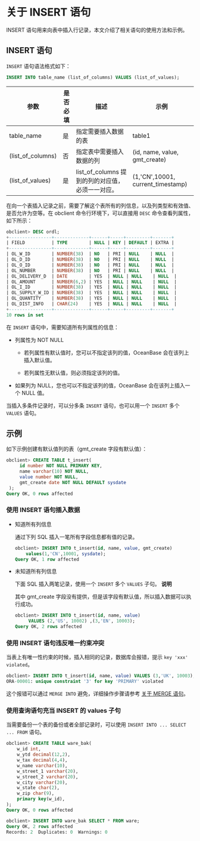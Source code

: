 关于 INSERT 语句 
=================================

INSERT 语句用来向表中插入行记录，本文介绍了相关语句的使用方法和示例。

INSERT 语句 
------------------------------

`INSERT` 语句语法格式如下：

```sql
INSERT INTO table_name (list_of_columns) VALUES (list_of_values);
```



|        参数         | 是否必填 |                描述                |                示例                 |
|-------------------|------|----------------------------------|-----------------------------------|
| table_name        | 是    | 指定需要插入数据的表                       | table1                            |
| (list_of_columns) | 否    | 指定表中需要插入数据的列                     | (id, name, value, gmt_create)     |
| (list_of_values)  | 是    | list_of_columns 提到的列的对应值，必须一一对应。 | (1,'CN',10001, current_timestamp) |



在向一个表插入记录之前，需要了解这个表所有的列信息，以及列类型和有效值、是否允许为空等。在 obclient 命令行环境下，可以直接用 `DESC` 命令查看列属性，如下所示：

```sql
obclient> DESC ordl;
+----------------+-------------+------+-----+---------+-------+
| FIELD          | TYPE        | NULL | KEY | DEFAULT | EXTRA |
+----------------+-------------+------+-----+---------+-------+
| OL_W_ID        | NUMBER(38)  | NO   | PRI | NULL    | NULL  |
| OL_D_ID        | NUMBER(38)  | NO   | PRI | NULL    | NULL  |
| OL_O_ID        | NUMBER(38)  | NO   | PRI | NULL    | NULL  |
| OL_NUMBER      | NUMBER(38)  | NO   | PRI | NULL    | NULL  |
| OL_DELIVERY_D  | DATE        | YES  | NULL | NULL    | NULL  |
| OL_AMOUNT      | NUMBER(6,2) | YES  | NULL | NULL    | NULL  |
| OL_I_ID        | NUMBER(38)  | YES  | NULL | NULL    | NULL  |
| OL_SUPPLY_W_ID | NUMBER(38)  | YES  | NULL | NULL    | NULL  |
| OL_QUANTITY    | NUMBER(38)  | YES  | NULL | NULL    | NULL  |
| OL_DIST_INFO   | CHAR(24)    | YES  | NULL | NULL    | NULL  |
+----------------+-------------+------+-----+---------+-------+
10 rows in set
```



在 `INSERT` 语句中，需要知道所有列属性的信息：

* 列属性为 NOT NULL 

  * 若列属性有默认值时，您可以不指定该列的值，OceanBase 会在该列上插入默认值。

    
  
  * 若列属性无默认值，则必须指定该列的值。

    
  

  

* 如果列为 NULL，您也可以不指定该列的值，OceanBase 会在该列上插入一个 NULL 值。

  




当插入多条件记录时，可以分多条 `INSERT` 语句，也可以用一个 `INSERT` 多个 `VALUES` 语句。

示例 
-----------------------

如下示例创建有默认值列的表（gmt_create 字段有默认值）：

```sql
obclient> CREATE TABLE t_insert(
     id number NOT NULL PRIMARY KEY, 
     name varchar(10) NOT NULL, 
     value number NOT NULL, 
     gmt_create date NOT NULL DEFAULT sysdate
 );
Query OK, 0 rows affected 
```



### 使用 INSERT 语句插入数据 

* 知道所有列信息

  通过下列 SQL 插入一笔所有字段信息都有值的记录。

  ```sql
  obclient> INSERT INTO t_insert(id, name, value, gmt_create)
      values(1,'CN',10001, sysdate);
  Query OK, 1 row affected 
  ```

  

* 未知道所有列信息

  下面 SQL 插入两笔记录，使用一个 `INSERT` 多个 `VALUES` 子句。
  **说明**

  其中 gmt_create 字段没有提供，但是该字段有默认值，所以插入数据可以执行成功。

  ```sql
  obclient> INSERT INTO t_insert(id, name, value) 
       VALUES (2,'US', 10002) ,(3,'EN', 10003);
  Query OK, 2 rows affected 
  ```

  




### 使用 INSERT 语句违反唯一约束冲突 

当表上有唯一性约束的时候，插入相同的记录，数据库会报错，提示 `key 'xxx' violated`。

```sql
obclient> INSERT INTO t_insert(id, name, value) VALUES (3,'UK', 10003),(4, 'JP', 10004);
ORA-00001: unique constraint '3' for key 'PRIMARY' violated
```



这个报错可以通过 `MERGE INTO` 避免，详细操作步骤请参考 [关于 MERGE 语句](/zh-CN/7.development-guide-refactoring-1/2.development-guide/3.develop-applications-based-on-oracle/4.about-dml-statements-and-transactions-1/1.dml-statement-1/4.about-the-merge-statement.md)。

### 使用查询语句充当 INSERT 的 values 子句 

当需要备份一个表的备份或者全部记录时，可以使用 `INSERT INTO ... SELECT ... FROM` 语句。

```sql
obclient> CREATE TABLE ware_bak(
    w_id int, 
    w_ytd decimal(12,2), 
    w_tax decimal(4,4), 
    w_name varchar(10), 
    w_street_1 varchar(20), 
    w_street_2 varchar(20), 
    w_city varchar(20), 
    w_state char(2), 
    w_zip char(9), 
    primary key(w_id), 
);
Query OK, 0 rows affected 

obclient> INSERT INTO ware_bak SELECT * FROM ware;
Query OK, 2 rows affected 
Records: 2  Duplicates: 0  Warnings: 0
```


